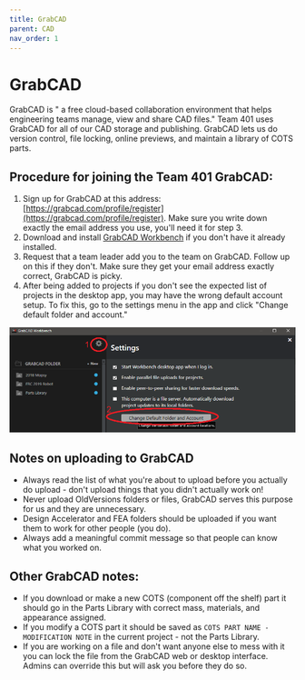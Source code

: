 ```yaml
---
title: GrabCAD
parent: CAD
nav_order: 1
---
```


# GrabCAD

GrabCAD is " a free cloud-based collaboration environment that helps engineering teams manage, view and share CAD files." Team 401 uses GrabCAD for all of our CAD storage and publishing. GrabCAD lets us do version control, file locking, online previews, and maintain a library of COTS parts.

## Procedure for joining the Team 401 GrabCAD:
1. Sign up for GrabCAD at this address: [https://grabcad.com/profile/register](https://grabcad.com/profile/register). Make sure you write down exactly the email address you use, you'll need it for step 3.
2. Download and install [GrabCAD Workbench](https://workbench.grabcad.com/workbench/download) if you don't have it already installed.
3. Request that a team leader add you to the team on GrabCAD. Follow up on this if they don't. Make sure they get your email address exactly correct, GrabCAD is picky.
4. After being added to projects if you don't see the expected list of projects in the desktop app, you may have the wrong default account setup. To fix this, go to the settings menu in the app and click "Change default folder and account."

![Fixing default account via settings.](res/changeAccount.png)

## Notes on uploading to GrabCAD
* Always read the list of what you're about to upload before you actually do upload - don't upload things that you didn't actually work on!
* Never upload OldVersions folders or files, GrabCAD serves this purpose for us and they are unnecessary.
* Design Accelerator and FEA folders should be uploaded if you want them to work for other people (you do).
* Always add a meaningful commit message so that people can know what you worked on.

## Other GrabCAD notes:
* If you download or make a new COTS (component off the shelf) part it should go in the Parts Library with correct mass, materials, and appearance assigned. 
* If you modify a COTS part it should be saved as `COTS PART NAME - MODIFICATION NOTE` in the current project - not the Parts Library.
* If you are working on a file and don't want anyone else to mess with it you can lock the file from the GrabCAD web or desktop interface. Admins can override this but will ask you before they do so.